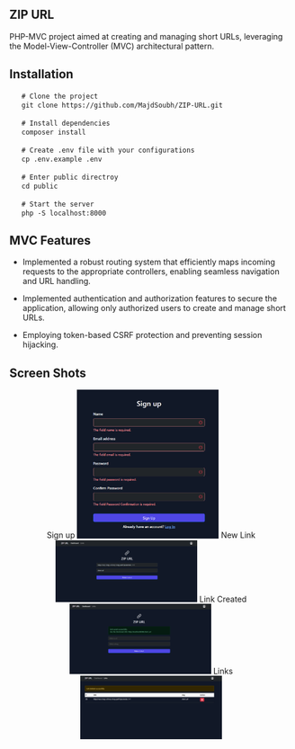 ## ZIP URL

PHP-MVC project aimed at creating and managing short URLs, leveraging the Model-View-Controller (MVC) architectural pattern.

## Installation

```shell
   # Clone the project
   git clone https://github.com/MajdSoubh/ZIP-URL.git

   # Install dependencies
   composer install

   # Create .env file with your configurations
   cp .env.example .env

   # Enter public directroy
   cd public

   # Start the server
   php -S localhost:8000
```

## MVC Features

- Implemented a robust routing system that efficiently maps incoming requests to the appropriate controllers, enabling seamless navigation and URL handling.

- Implemented authentication and authorization features to secure the application, allowing only authorized users to create and manage short URLs.

- Employing token-based CSRF protection and preventing session hijacking.

## Screen Shots

<p align="center">
   Sign up
<img src="screenshots/signup.PNG" alt="Sign up" width="50%" >
New Link
   <img src="screenshots/dashboard_plain.PNG" alt="New Link" width="50%" >
Link Created
<img src="screenshots/dashboard.PNG" alt="Link Created" width="50%" >
Links
<img src="screenshots/links.PNG" alt="Links" width="50%" >
</p>
